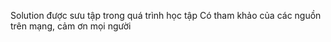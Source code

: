 Solution được sưu tập trong quá trình học tập
Có tham khảo của các nguồn trên mạng, cảm ơn mọi người 
